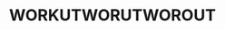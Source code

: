 ---
ee_id_thing: '4491'
site: '1'
type: '2'
inv_num: 2020-004
add_credit:
url: 2020-004-workutworutworout
title: WORKUTWORUTWOROUT
year: '2020'
display_year: '2020'
medium: IQDemy Premium UV ink on IKEA LINNMON table tops
dims: 78.75 x 94.5
pitch:
ps:
live_url:
youtube:
https://github.com/coryarcangel/alu:
imgs: workutworutworout-2020-004-db-ih--D6cD.jpg
subheading:
download:
commission:
related:
layout: things-i-made
---